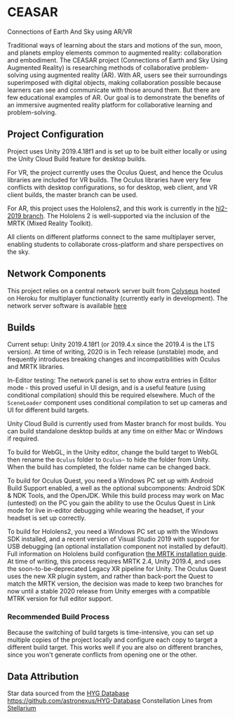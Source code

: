 # CEASAR
Connections of Earth And Sky using AR/VR

Traditional ways of learning about the stars and motions of the sun, moon, and planets employ elements common to augmented reality: collaboration and embodiment. The CEASAR project (Connections of Earth and Sky Using Augmented Reality) is researching methods of collaborative problem-solving using augmented reality (AR). With AR, users see their surroundings superimposed with digital objects, making collaboration possible because learners can see and communicate with those around them. But there are few educational examples of AR. Our goal is to demonstrate the benefits of an immersive augmented reality platform for collaborative learning and problem-solving.

## Project Configuration

Project uses Unity 2019.4.18f1 and is set up to be built either locally or using the Unity Cloud Build feature for desktop builds.

For VR, the project currently uses the Oculus Quest, and hence the Oculus libraries are included for VR builds. The Oculus libraries have very few conflicts with desktop configurations, so for desktop, web client, and VR client builds, the master branch can be used.

For AR, this project uses the Hololens2, and this work is currently in the [hl2-2019 branch](https://github.com/concord-consortium/CEASAR/tree/hl2-2019). The Hololens 2 is well-supported via the inclusion of the MRTK (Mixed Reality Toolkit).

All clients on different platforms connect to the same multiplayer server, enabling students to collaborate cross-platform and share perspectives on the sky.

## Network Components
This project relies on a central network server built from [Colyseus](https://github.com/colyseus/colyseus-unity3d) hosted on Heroku for multiplayer functionality (currently early in development). The network server software is available [here](https://github.com/concord-consortium/CEASAR-server)

## Builds
Current setup: Unity 2019.4.18f1 (or 2019.4.x since the 2019.4 is the LTS version). At time of writing, 2020 is in Tech release (unstable) mode, and frequently introduces breaking changes and incompatibilities with Oculus and MRTK libraries.

In-Editor testing: The network panel is set to show extra entries in Editor mode - this proved useful in UI design, and is a useful feature (using conditional compilation) should this be required elsewhere. Much of the `SceneLoader` component uses conditional compilation to set up cameras and UI for different build targets.

Unity Cloud Build is currently used from Master branch for most builds. You can build standalone desktop builds at any time on either Mac or Windows if required.

To build for WebGL, in the Unity editor, change the build target to WebGL then rename the `Oculus` folder to `Oculus~` to hide the folder from Unity. When the build has completed, the folder name can be changed back.

To build for Oculus Quest, you need a Windows PC set up with Android Build Support enabled, a well as the optional subcomponents: Android SDK & NDK Tools, and the OpenJDK. While this build process may work on Mac (untested) on the PC you gain the ability to use the Oculus Quest in Link mode for live in-editor debugging while wearing the headset, if your headset is set up correctly.

To build for Hololens2, you need a Windows PC set up with the Windows SDK installed, and a recent version of Visual Studio 2019 with support for USB debugging (an optional installation component not installed by default). Full information on Hololens build configuration [the MRTK installation guide](https://microsoft.github.io/MixedRealityToolkit-Unity/Documentation/Installation.html). At time of writing, this process requires MRTK 2.4, Unity 2019.4, and uses the soon-to-be-deprecated Legacy XR pipeline for Unity. The Oculus Quest uses the new XR plugin system, and rather than back-port the Quest to match the MRTK version, the decision was made to keep two branches for now until a stable 2020 release from Unity emerges with a compatible MTRK version for full editor support.

### Recommended Build Process
Because the switching of build targets is time-intensive, you can set up multiple copies of the project locally and configure each copy to target a different build target. This works well if you are also on different branches, since you won't generate conflicts from opening one or the other.

## Data Attribution
Star data sourced from the [HYG Database](https://astronexus.com/hyg)
https://github.com/astronexus/HYG-Database
Constellation Lines from [Stellarium](https://github.com/Stellarium/stellarium/blob/master/skycultures/western/constellationship.fab)